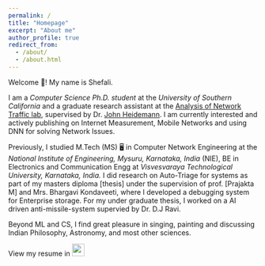 ```yaml
---
permalink: /
title: "Homepage"
excerpt: "About me"
author_profile: true
redirect_from: 
  - /about/
  - /about.html
---
```


Welcome 👋! My name is Shefali.

I am a *Computer Science Ph.D. student* at the *University of Southern California* and a graduate research assistant at the [Analysis of Network Traffic lab](https://ant.isi.edu), supervised by Dr. [John Heidemann](https://ant.isi.edu/~johnh/). I am currently interested and actively publishing on Internet Measurement, Mobile Networks and using DNN for solving Network Issues. 

Previously, I studied M.Tech (MS) 🖥️ in Computer Network Engineering at the *National Institute of Engineering, Mysuru, Karnataka, India* (NIE), BE in Electronics and Communication Engg at *Visvesvaraya Technological University, Karnataka, India.* 
I did research on Auto-Triage for systems as part of my masters diploma [thesis] under the supervision of prof. [Prajakta M] and Mrs. Bhargavi Kondaveeti, where I developed a debugging system for Enterprise storage. 
For my under graduate thesis, I worked on a AI driven anti-missile-system supervied by Dr. D.J Ravi.

Beyond ML and CS, I find great pleasure in singing, painting and discussing Indian Philosophy, Astronomy, and most other sciences.

<div> View my resume in <a href="https://shefalitk.github.io/files/resume.pdf" target="_blank"><img src="../images/PDF_icon.png" style="width:25px"></a> </div>
